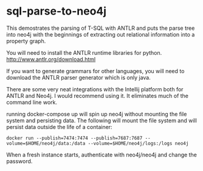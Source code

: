 # sql-parse-to-neo4j
This demostrates the parsing of T-SQL with ANTLR and puts the parse tree into neo4j with the beginnings of extracting out relational information into a property graph.

You will need to install the ANTLR runtime libraries for python. http://www.antlr.org/download.html

If you want to generate grammars for other languages, you will need to download the ANTLR parser generator which is only java.

There are some very neat integrations with the Intellij platform both for ANTLR and Neo4j. I would recommend using it. It eliminates much of the command line work.

running docker-compose up will spin up neo4j without mounting the file system and persisting data. The following will mount the file system and will persist data outside the life of a container:

```
docker run --publish=7474:7474 --publish=7687:7687 --volume=$HOME/neo4j/data:/data --volume=$HOME/neo4j/logs:/logs neo4j
```

When a fresh instance starts, authenticate with neo4j/neo4j and change the password.
